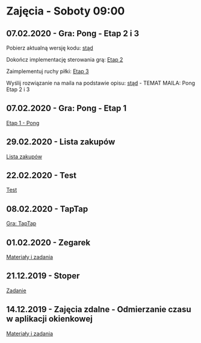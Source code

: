 # Zajęcia - Soboty 09:00

## 07.02.2020 - Gra: Pong - Etap 2 i 3

Pobierz aktualną wersję kodu: [stąd](Download/Temat_22_14.03.zip)

Dokończ implementację sterowania grą: [Etap 2](T22_PongE02#ruch-gracza-po-lewej-stornie---zabezpieczenia)

Zaimplementuj ruchy piłki: [Etap 3](T22_PongE03)

Wyślij rozwiązanie na maila na podstawie opisu: [stąd](../ZdalneInstrukcja#wysyłanie-projektu-aplikacji-okienkowej) - TEMAT MAILA: Pong Etap 2 i 3

## 07.02.2020 - Gra: Pong - Etap 1

[Etap 1 - Pong](T22_PongE01)

## 29.02.2020 - Lista zakupów

[Lista zakupów](T21_ListaZakupow)

## 22.02.2020 - Test

[Test](T20_5_Test_Bomba)

## 08.02.2020 - TapTap

[Gra: TapTap](T20_TapTap)

## 01.02.2020 - Zegarek

[Materiały i zadania](T19_Zegarek)

## 21.12.2019 - Stoper

[Zadanie](T18_Stoper)

## 14.12.2019 - Zajęcia zdalne - Odmierzanie czasu w aplikacji okienkowej

[Materiały i zadania](T17_OdmierzanieCzasu)